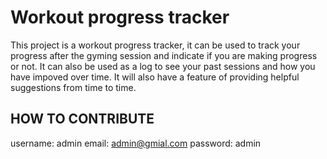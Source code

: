 # Workout progress tracker

This project is a workout progress tracker, it can be used to track your progress after the gyming session and indicate if you are making progress or not. It can also be used as a log to see your past sessions and how you have impoved over time. It will also have a feature of providing helpful suggestions from time to time.


## HOW TO CONTRIBUTE


username: admin
email: admin@gmial.com
password: admin